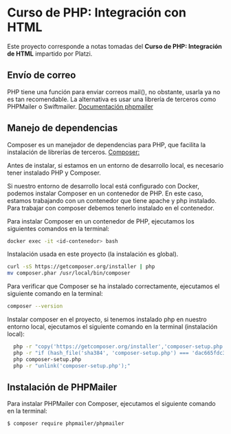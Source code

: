 # Curso de PHP: Integración con HTML

Este proyecto corresponde a notas tomadas del **Curso de PHP: Integración de HTML** impartido por Platzi.


## Envío de correo

PHP tiene una función para enviar correos mail(), no obstante, usarla ya no es tan recomendable.
La alternativa es usar una librería de terceros como PHPMailer o Swiftmailer.
[Documentación phpmailer](https://packagist.org/packages/phpmailer/phpmailer)


## Manejo de dependencias

Composer es un manejador de dependencias para PHP, que facilita la instalación de librerías de terceros.
[Composer:](https://getcomposer.org/download/)

Antes de instalar, si estamos en un entorno de desarrollo local, es necesario tener instalado PHP y Composer. 

Si nuestro entorno de desarrollo local está configurado con Docker, podemos instalar Composer en un contenedor de PHP. En este caso, estamos trabajando con un contenedor que tiene apache y php instalado. Para trabajar con composer debemos tenerlo instalado en el contenedor.

Para instalar Composer en un contenedor de PHP, ejecutamos los siguientes comandos en la terminal:

```bash
docker exec -it <id-contenedor> bash
```

Instalación usada en este proyecto (la instalación es global).
```bash
curl -sS https://getcomposer.org/installer | php
mv composer.phar /usr/local/bin/composer
```

Para verificar que Composer se ha instalado correctamente, ejecutamos el siguiente comando en la terminal:

```bash
composer --version
```


Instalar composer en el proyecto, si tenemos instalado php en nuestro entorno local, ejecutamos el siguiente comando en la terminal (instalación local):

```bash
  php -r "copy('https://getcomposer.org/installer','composer-setup.php');"
  php -r "if (hash_file('sha384', 'composer-setup.php') === 'dac665fdc30fdd8ec78b38b9800061b4150413ff2e3b6f88543c636f7cd84f6db9189d43a81e5503cda447da73c7e5b6') { echo 'Installer verified'; } else { echo 'Installer corrupt'; unlink('composer-setup.php'); } echo PHP_EOL;"
  php composer-setup.php
  php -r "unlink('composer-setup.php');"
```

## Instalación de PHPMailer

Para instalar PHPMailer con Composer, ejecutamos el siguiente comando en la terminal:

```bash
$ composer require phpmailer/phpmailer
```